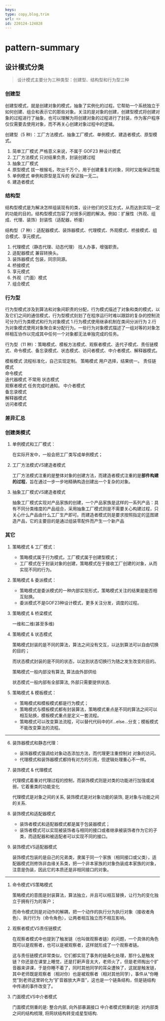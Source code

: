 ```yaml
---
keys: 
type: copy,blog,trim
url: <>
id: 220124-124828
---
```


# pattern-summary

## 设计模式分类

> 设计模式主要分为三种类型：创建型、结构型和行为型三种

### 创建型

创建型模式，就是创建对象的模式，抽象了实例化的过程。它帮助一个系统独立于如何创建、组合和表示它的那些对象。关注的是对象的创建，创建型模式将创建对象的过程进行了抽象，也可以理解为将创建对象的过程进行了封装，作为客户程序仅仅需要去使用对象，而不再关心创建对象过程中的逻辑。

创建型（5 种）：工厂方法模式、抽象工厂模式、单例模式、建造者模式、原型模式。

1. 简单工厂模式 严格意义来说，不属于 GOF23 种设计模式
2. 工厂方法模式 只对结果负责，封装创建过程
3. 抽象工厂模式
4. 原型模式 拔一根猴毛，吹出千万个。用于创建重复的对象，同时又能保证性能
5. 单例模式 单例和原型是互斥的 保证独一无二。
6. 建造者模式

### 结构型

结构型模式是为解决怎样组装现有的类，设计他们的交互方式，从而达到实现一定的功能的目的。结构型模式包容了对很多问题的解决。例如：扩展性（外观、组成、代理、装饰）封装性（适配器，桥接）

结构型（7 种）：适配器模式、装饰器模式、代理模式、外观模式、桥接模式、组合模式、享元模式。

1. 代理模式（静态代理、动态代理） 找人办事，增强职责。
2. 适配器模式 兼容转换头。
3. 装饰器模式 包装，同宗同源。
4. 桥接模式
5. 享元模式
6. 外观（门面）模式
7. 组合模式

### 行为型

行为型模式涉及到算法和对象间职责的分配，行为模式描述了对象和类的模式，以及它们之间的通信模式，行为型模式刻划了在程序运行时难以跟踪的复杂的控制流可分为行为类模式和行为对象模式 1.行为模式使用继承机制在类间分派行为 2.行为对象模式使用对象聚合来分配行为。一些行为对象模式描述了一组对等的对象怎样相互协作以完成其中任何一个对象都无法单独完成的任务。

行为型（11 种）：策略模式、模板方法模式、观察者模式、迭代子模式、责任链模式、命令模式、备忘录模式、状态模式、访问者模式、中介者模式、解释器模式。

模板模式 流程标准化，自己实现定制。
策略模式 用户选择，结果统一。
责任链模式  
命令模式  
迭代器模式 不常用
状态模式  
观察者模式 任务完成时通知。
中介者模式  
备忘录模式  
解释器模式  
访问者模式  

### 差异汇总

### 创建类模式

1. 单例模式和工厂模式：

    在实际开发中，一般会把工厂类写成单例模式；

2. 工厂方法模式VS建造者模式

   工厂方法模式注重的是整体对象的创建方法，而建造者模式注重的是**部件构建的过程**，旨在通过一步一步地精确构造创建出一个复杂的对象。

3. 抽象工厂模式VS建造者模式

   抽象工厂模式实现对产品家族的创建，一个产品家族是这样的一系列产品：具有不同分类维度的产品组合，采用抽象工厂模式则是不需要关心构建过程，只关心什么产品由什么工厂生产即可。而建造者模式则是要求按照指定的蓝图建造产品，它的主要目的是通过组装零配件而产生一个新产品

### 其它

1. 策略模式 & 工厂模式：

   - 策略模式属于行为模式，工厂模式属于创建型模式；
   - 工厂模式在于封装对象的创建，策略模式在于接收工厂创建的对象，从而实现不同的行为。

2. 策略模式 & 委派模式：

   - 策略模式是委派模式的一种内部实现形式，策略模式关注的结果是能否相互贴换。
   - 委派模式不是GOF23种设计模式，更多关注分发，调度的过程。

3. 策略模式 & 桥梁模式

   一维和二维(甚至多维)

4. 策略模式 & 状态模式

   策略模式封装的是不同的算法，算法之间没有交互，以达到算法可以自由切换的目的；

   而状态模式封装的是不同的状态，以达到状态切换行为随之发生改变的目的。

   策略模式一般内部没有算法, 算法由外部供给

   状态模式一般内部有全部算法, 外部只需要提供状态.

5. 策略模式 & 模板模式：

   - 策略模式和模板模式都是行为模式；
   - 策略模式与模板模式都有封装算法，策略模式重点是不同的算法之间可以相互贴换，模板模式重点是定义一套流程。
   - 策略模式可以改变算法流程，可以替代代码中的if...else...分支；模板模式不能改变算法的流程。

---

6. 装饰器模式和静态代理：

   - 装饰器模式强调给对象动态添加方法，而代理更注重控制对 对象的访问。
   - 代理模式和装饰器模式都持有对方的引用，但逻辑处理重心不一样。

7. 装饰模式 & 代理模式

   代理模式着重对代理过程的控制，而装饰模式则是对类的功能进行加强或减弱，它着重类的功能变化

   代理模式是对象之间的关系, 装饰模式是对对象功能的装饰, 是对象与功能之间的关系.

8. 装饰模式和适配器模式

   - 装饰者模式和适配器模式都是属于包装器模式；
   - 装饰者模式可以实现被装饰者与相同的接口或者继承被装饰者作为它的子类，而适配器和被适配者可以实现不同的接口。

9. 装饰模式VS适配器模式

   装饰模式包装的是自己的兄弟类，隶属于同一个家族（相同接口或父类），适配器模式则修饰非血缘关系类，把一个非本家族的对象伪装成本家族的对象，注意是伪装，因此它的本质还是非相同接口的对象。

---

1. 命令模式VS策略模式

   策略模式的意图是封装算法，算法独立，并且可以相互替换，让行为的变化独立于拥有行为的客户；

   而命令模式则是对动作的解耦，把一个动作的执行分为执行对象（接收者角色）、执行行为（命令角色），让两者相互独立而不相互影响。

2. 观察者模式VS责任链模式

   在观察者模式中也提到了触发链（也叫做观察者链）的问题，一个具体的角色既可以是观察者，也可以是被观察者，这样就形成了一个观察者链。

   这与责任链模式非常类似，它们都实现了事务的链条化处理，那什么是触发链？你还是在课堂上睡觉，还是打鼾声音太大，老师火了，但是老师掏出个扩音器来讲课，于是你睡不着了，同时其他同学的耳朵遭殃了，这就是触发链，其中老师既是观察者（相对你）也是被观察者（相对其他同学），事件从“你睡觉”到老师这里转化为“扩音器放大声音”，这也是一个链条结构，但是链结构中传递的事件改变了。

3. 门面模式VS中介者模式

   门面模式侧重的是: 整合内部, 向外部暴漏接口
   中介者模式侧重的是: 对内部类之间的结构梳理, 将网状结构转变成星型结构.
